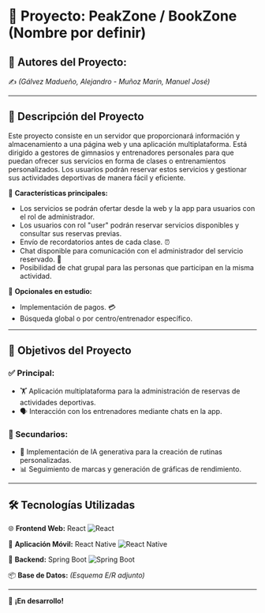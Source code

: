 # 📌 Proyecto: PeakZone / BookZone (Nombre por definir)

## 👥 Autores del Proyecto:
✍️ *(Gálvez Madueño, Alejandro - Muñoz Marín, Manuel José)*

---

## 📖 Descripción del Proyecto

Este proyecto consiste en un servidor que proporcionará información y almacenamiento a una página web y una aplicación multiplataforma. Está dirigido a gestores de gimnasios y entrenadores personales para que puedan ofrecer sus servicios en forma de clases o entrenamientos personalizados. Los usuarios podrán reservar estos servicios y gestionar sus actividades deportivas de manera fácil y eficiente.

🔹 **Características principales:**
- Los servicios se podrán ofertar desde la web y la app para usuarios con el rol de administrador.
- Los usuarios con rol "user" podrán reservar servicios disponibles y consultar sus reservas previas.
- Envío de recordatorios antes de cada clase. ⏰
- Chat disponible para comunicación con el administrador del servicio reservado. 💬
- Posibilidad de chat grupal para las personas que participan en la misma actividad.

🔸 **Opcionales en estudio:**
- Implementación de pagos. 💳
- Búsqueda global o por centro/entrenador específico.

---

## 🎯 Objetivos del Proyecto

### ✅ Principal:
- 🏋️ Aplicación multiplataforma para la administración de reservas de actividades deportivas.
- 🗣️ Interacción con los entrenadores mediante chats en la app.

### 🔹 Secundarios:
- 🤖 Implementación de IA generativa para la creación de rutinas personalizadas.
- 📊 Seguimiento de marcas y generación de gráficas de rendimiento.

---

## 🛠️ Tecnologías Utilizadas

🌐 **Frontend Web:** React ![React](https://img.shields.io/badge/React-61DAFB?style=for-the-badge&logo=react&logoColor=white)

📱 **Aplicación Móvil:** React Native ![React Native](https://img.shields.io/badge/React%20Native-61DAFB?style=for-the-badge&logo=react&logoColor=white)

🔗 **Backend:** Spring Boot ![Spring Boot](https://img.shields.io/badge/Spring%20Boot-6DB33F?style=for-the-badge&logo=springboot&logoColor=white)

📦 **Base de Datos:** *(Esquema E/R adjunto)*

---


🚀 **¡En desarrollo!** 

